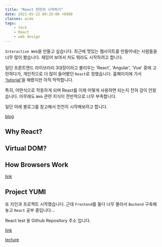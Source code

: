 ```yaml
---
title: "React 천천히 시작하기"
date: 2021-05-22 00:29:00 +0900
classes: wide
tags:
    - tech
    - React
    - web design
---
```


`Interactive Web`을 만들고 싶습니다. 최근에 멋있는 웹사이트를 만들어내는 사람들을 너무 많이 봤습니다. 재밌어 보여서 저도 뭐라도 시작하려고 합니다.

일단 프론트엔드 라이브러리 3대장이라고 불리우는 'React', 'Angular', 'Vue' 중에 고민하다가, 개인적으로 더 많이 들어봤던 `React`로 정했습니다. 홈페이지에 가서 ['tutorial'](https://reactjs.org/tutorial/tutorial.html)을 해봤지만 아직 막막합니다.

특히, 어떤식으로 작동하게 되며 React를 이제 어떻게 사용하면 되는지 전혀 감이 안왔습니다. 아무래도 `Web` 관련 지식이 전반적으로 너무 부족합니다.

일단 아래 블로그를 참고해서 천천히 시작해보려고 합니다.

[blog](https://velopert.com/3612)

## Why React?

## Virtual DOM?

## How Browsers Work

[link](https://www.html5rocks.com/en/tutorials/internals/howbrowserswork/)

## Project YUMI

또 지인과 프로젝트 시작했습니다. 근데 `Frontend`를 둘다 너무 몰라서 `Backend` 구축해놓고 `React` 공부 중입니다...

React test 용 Github Repository 주소 입니다.

[link](https://github.com/lazyduo/yumi-react-test)

[lecture](https://www.youtube.com/watch?v=Dorf8i6lCuk)
